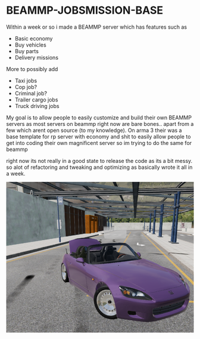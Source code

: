 # BEAMMP-JOBSMISSION-BASE

Within a week or so i made a BEAMMP server which has features such as 
- Basic economy
- Buy vehicles
- Buy parts
- Delivery missions

More to possibly add
- Taxi jobs
- Cop job?
- Criminal job?
- Trailer cargo jobs
- Truck driving jobs


My goal is to allow people to easily customize and build their own BEAMMP servers as most servers on beammp right now are bare bones.. apart from a few which arent open source (to my knowledge).   On arma 3 their was a base template for rp server with economy and shit to easily allow people to get into coding their own magnificent server so im trying to do the same for beammp


right now its not really in a good state to release the code as its a bit messy. so alot of refactoring and tweaking and optimizing as basically wrote it all in a week.



![screenshot](https://github.com/Josee-xav/BEAMMP-JOBSMISSION-BASE/blob/main/hondas2000000000.png)

